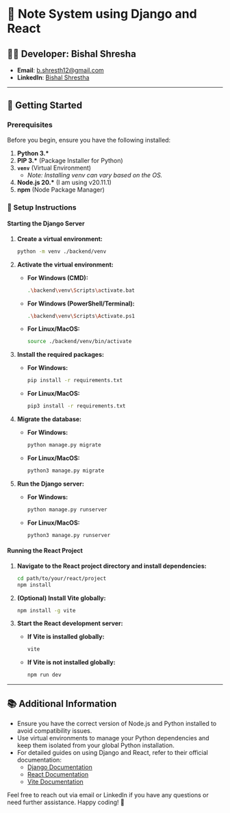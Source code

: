 # 📝 Note System using Django and React

## 👨‍💻 Developer: Bishal Shresha
- **Email**: [b.shresth12@gmail.com](mailto:b.shresth12@gmail.com)
- **LinkedIn**: [Bishal Shrestha](https://www.linkedin.com/in/bishal-shrestha-852a65262/)

---

## 🚀 Getting Started

### Prerequisites
Before you begin, ensure you have the following installed:

1. **Python 3.\***
2. **PIP 3.\*** (Package Installer for Python)
3. **`venv`** (Virtual Environment)
   - *Note: Installing venv can vary based on the OS.*
4. **Node.js 20.\*** (I am using v20.11.1)
5. **npm** (Node Package Manager)

### 🔧 Setup Instructions

#### Starting the Django Server

1. **Create a virtual environment:**
    ```bash
    python -m venv ./backend/venv
    ```

2. **Activate the virtual environment:**

    - **For Windows (CMD):**
        ```bash
        .\backend\venv\Scripts\activate.bat
        ```

    - **For Windows (PowerShell/Terminal):**
        ```bash
        .\backend\venv\Scripts\Activate.ps1
        ```

    - **For Linux/MacOS:**
        ```bash
        source ./backend/venv/bin/activate
        ```

3. **Install the required packages:**

    - **For Windows:**
        ```bash
        pip install -r requirements.txt
        ```

    - **For Linux/MacOS:**
        ```bash
        pip3 install -r requirements.txt
        ```

4. **Migrate the database:**

    - **For Windows:**
        ```bash
        python manage.py migrate
        ```

    - **For Linux/MacOS:**
        ```bash
        python3 manage.py migrate
        ```

5. **Run the Django server:**

    - **For Windows:**
        ```bash
        python manage.py runserver
        ```

    - **For Linux/MacOS:**
        ```bash
        python3 manage.py runserver
        ```

#### Running the React Project

1. **Navigate to the React project directory and install dependencies:**
    ```bash
    cd path/to/your/react/project
    npm install
    ```

2. **(Optional) Install Vite globally:**
    ```bash
    npm install -g vite
    ```

3. **Start the React development server:**

    - **If Vite is installed globally:**
        ```bash
        vite
        ```

    - **If Vite is not installed globally:**
        ```bash
        npm run dev
        ```

---

## 📚 Additional Information

- Ensure you have the correct version of Node.js and Python installed to avoid compatibility issues.
- Use virtual environments to manage your Python dependencies and keep them isolated from your global Python installation.
- For detailed guides on using Django and React, refer to their official documentation:
  - [Django Documentation](https://docs.djangoproject.com/)
  - [React Documentation](https://reactjs.org/docs/getting-started.html)
  - [Vite Documentation](https://vitejs.dev/guide/)

Feel free to reach out via email or LinkedIn if you have any questions or need further assistance. Happy coding! 🎉
